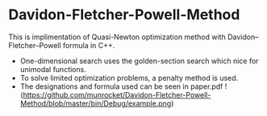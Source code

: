 # Davidon-Fletcher-Powell-Method
This is implimentation of Quasi-Newton optimization method with Davidon–Fletcher–Powell formula in C++.
* One-dimensional search uses the golden-section search which nice for unimodal functions.
* To solve limited optimization problems, a penalty method is used.
* The designations and formula used can be seen in paper.pdf
!(https://github.com/munrocket/Davidon-Fletcher-Powell-Method/blob/master/bin/Debug/example.png)
